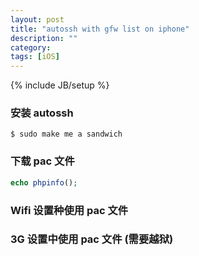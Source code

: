 ```yaml
---
layout: post
title: "autossh with gfw list on iphone"
description: ""
category: 
tags: [iOS]
---
```

{% include JB/setup %}

### 安装 autossh

```
$ sudo make me a sandwich
```

### 下载 pac 文件

``` php
echo phpinfo();
```

### Wifi 设置种使用 pac 文件

### 3G 设置中使用 pac 文件 (需要越狱)

